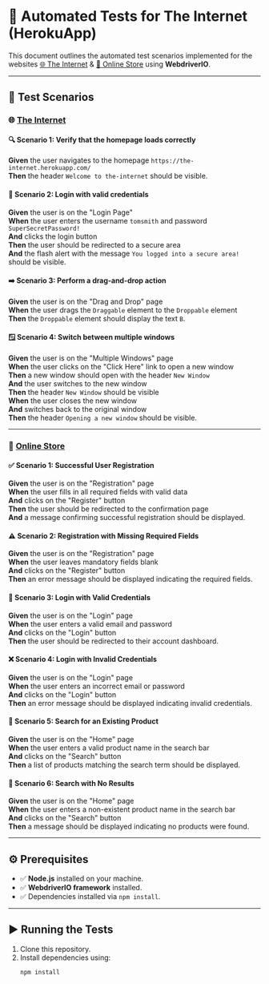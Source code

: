 # 🚀 **Automated Tests for The Internet (HerokuApp)**  

This document outlines the automated test scenarios implemented for the websites [🌐 The Internet](https://the-internet.herokuapp.com/) & [🛒 Online Store](https://automationteststore.com/) using **WebdriverIO**.  

---

## 🧪 **Test Scenarios**  

### 🌐 [The Internet](https://the-internet.herokuapp.com/)  

#### 🔍 **Scenario 1: Verify that the homepage loads correctly**  
**Given** the user navigates to the homepage `https://the-internet.herokuapp.com/`  
**Then** the header `Welcome to the-internet` should be visible.  

#### 🔐 **Scenario 2: Login with valid credentials**  
**Given** the user is on the "Login Page"  
**When** the user enters the username `tomsmith` and password `SuperSecretPassword!`  
**And** clicks the login button  
**Then** the user should be redirected to a secure area  
**And** the flash alert with the message `You logged into a secure area!` should be visible.  

#### ➡️ **Scenario 3: Perform a drag-and-drop action**  
**Given** the user is on the "Drag and Drop" page  
**When** the user drags the `Draggable` element to the `Droppable` element  
**Then** the `Droppable` element should display the text `B`.  

#### 🪟 **Scenario 4: Switch between multiple windows**  
**Given** the user is on the "Multiple Windows" page  
**When** the user clicks on the "Click Here" link to open a new window  
**Then** a new window should open with the header `New Window`  
**And** the user switches to the new window  
**Then** the header `New Window` should be visible  
**When** the user closes the new window  
**And** switches back to the original window  
**Then** the header `Opening a new window` should be visible.  

---

### 🛒 [Online Store](https://automationteststore.com/)  

#### ✅ **Scenario 1: Successful User Registration**  
**Given** the user is on the "Registration" page  
**When** the user fills in all required fields with valid data  
**And** clicks on the "Register" button  
**Then** the user should be redirected to the confirmation page  
**And** a message confirming successful registration should be displayed.  

#### ⚠️ **Scenario 2: Registration with Missing Required Fields**  
**Given** the user is on the "Registration" page  
**When** the user leaves mandatory fields blank  
**And** clicks on the "Register" button  
**Then** an error message should be displayed indicating the required fields.  

#### 🔑 **Scenario 3: Login with Valid Credentials**  
**Given** the user is on the "Login" page  
**When** the user enters a valid email and password  
**And** clicks on the "Login" button  
**Then** the user should be redirected to their account dashboard.  

#### ❌ **Scenario 4: Login with Invalid Credentials**  
**Given** the user is on the "Login" page  
**When** the user enters an incorrect email or password  
**And** clicks on the "Login" button  
**Then** an error message should be displayed indicating invalid credentials.  

#### 🔎 **Scenario 5: Search for an Existing Product**  
**Given** the user is on the "Home" page  
**When** the user enters a valid product name in the search bar  
**And** clicks on the "Search" button  
**Then** a list of products matching the search term should be displayed.  

#### 🛑 **Scenario 6: Search with No Results**  
**Given** the user is on the "Home" page  
**When** the user enters a non-existent product name in the search bar  
**And** clicks on the "Search" button  
**Then** a message should be displayed indicating no products were found.  

---

## ⚙️ **Prerequisites**  

- ✅ **Node.js** installed on your machine.  
- ✅ **WebdriverIO framework** installed.  
- ✅ Dependencies installed via `npm install`.  

---

## ▶️ **Running the Tests**  

1. Clone this repository.  
2. Install dependencies using:  
   ```bash
   npm install
